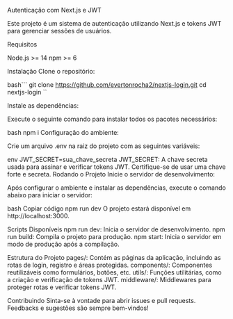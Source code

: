 Autenticação com Next.js e JWT

Este projeto é um sistema de autenticação utilizando Next.js e tokens JWT para gerenciar sessões de usuários.

Requisitos

Node.js >= 14
npm >= 6

Instalação
Clone o repositório:

bash```
git clone https://github.com/evertonrocha2/nextjs-login.git
cd nextjs-login
``

Instale as dependências:

Execute o seguinte comando para instalar todos os pacotes necessários:

bash
npm i
Configuração do ambiente:

Crie um arquivo .env na raiz do projeto com as seguintes variáveis:

env
JWT_SECRET=sua_chave_secreta
JWT_SECRET: A chave secreta usada para assinar e verificar tokens JWT. Certifique-se de usar uma chave forte e secreta.
Rodando o Projeto
Inicie o servidor de desenvolvimento:

Após configurar o ambiente e instalar as dependências, execute o comando abaixo para iniciar o servidor:

bash
Copiar código
npm run dev
O projeto estará disponível em http://localhost:3000.

Scripts Disponíveis
npm run dev: Inicia o servidor de desenvolvimento.
npm run build: Compila o projeto para produção.
npm start: Inicia o servidor em modo de produção após a compilação.

Estrutura do Projeto
pages/: Contém as páginas da aplicação, incluindo as rotas de login, registro e áreas protegidas.
components/: Componentes reutilizáveis como formulários, botões, etc.
utils/: Funções utilitárias, como a criação e verificação de tokens JWT.
middleware/: Middlewares para proteger rotas e verificar tokens JWT.

Contribuindo
Sinta-se à vontade para abrir issues e pull requests. Feedbacks e sugestões são sempre bem-vindos!

